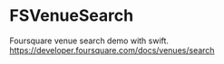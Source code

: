 # FSVenueSearch
Foursquare venue search demo with swift. https://developer.foursquare.com/docs/venues/search
